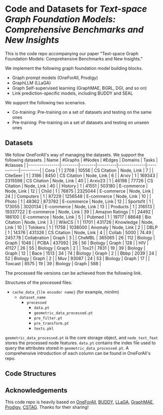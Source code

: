 # Code and Datasets for *Text-space Graph Foundation Models: Comprehensive Benchmarks and New Insights*

This is the code repo accompanying our paper "Text-space Graph Foundation Models: Comprehensive Benchmarks and New Insights."

We implement the following graph foundation model building blocks.

* Graph prompt models (OneForAll, Prodigy)
* GraphLLM (LLaGA)
* Graph Self-supervised learning (GraphMAE, BGRL, DGI, and so on)
* Link prediction-specific models, including BUDDY and SEAL

We support the following two scenarios.

* Co-training: Pre-training on a set of datasets and testing on the same ones
* Pre-training: Pre-training on a set of datasets and testing on unseen ones

## Datasets

We follow OneForAll's way of managing the datasets. We support the following datasets. 
| Name           | #Graphs | #Nodes | #Edges   | Domains      | Tasks      | #classes |
|----------------|---------|--------|----------|--------------|------------|----------|
| Cora           | 1       | 2708   | 10556    | CS Citation  | Node, Link | 7        |
| CiteSeer       | 1       | 3186   | 8450     | CS Citation  | Node, Link | 6        |
| Arxiv          | 1       | 169343 | 2315598  | CS Citation  | Node, Link | 40       |
| Arxiv23        | 1       | 46198  | 77726    | CS Citation  | Node, Link | 40       |
| History        | 1       | 41551  | 503180   | E-commerce   | Node, Link | 12       |
| Child          | 1       | 76875  | 2325044  | E-commerce   | Node, Link | 24       |
| Computers      | 1       | 87229  | 1256548  | E-commerce   | Node, Link | 10       |
| Photo          | 1       | 48362  | 873782   | E-commerce   | Node, Link | 12       |
| Sportsfit      | 1       | 173055 | 3020134  | E-commerce   | Node, Link | 13       |
| Products       | 1       | 316513 | 19337722 | E-commerce   | Node, Link | 39       |
| Amazon Ratings | 1       | 24492  | 186100   | E-commerce   | Node, Link | 5        |
| Pubmed         | 1       | 19717  | 88648    | Bio Citation | Node, Link | 3        |
| WikiCS         | 1       | 11701  | 431726   | Knowledge    | Node, Link | 10       |
| Tolokers       | 1       | 11758  | 1038000  | Anomaly      | Node, Link | 2        |
| DBLP           | 1       | 14376  | 431326   | CS Citation  | Node, Link | 4        |
| Collab         | 5000    | 74.49  | 2457.78  | Collabration | Graph      | 3        |
| CheMBL         | 365065  | 26     | 112      | Biology      | Graph      | 1048     |
| PCBA           | 437092  | 26     | 56       | Biology      | Graph      | 128      |
| HIV            | 41127   | 26     | 55       | Biology      | Graph      | 2        |
| Tox21          | 7831    | 19     | 39       | Biology      | Graph      | 12       |
| Bace           | 1513    | 34     | 74       | Biology      | Graph      | 2        |
| Bbbp           | 2039    | 24     | 52       | Biology      | Graph      | 2        |
| Muv            | 93087   | 24     | 53       | Biology      | Graph      | 17       |
| Toxcast        | 8575    | 19     | 39       | Biology      | Graph      | 588      |

The processed file versions can be achieved from the following link.

Structures of the processed files:
* `cache_data_{llm encoder name}` (for example, minilm)
  * `dataset_name`
    * `processed`
      * `data.pt`
      * `geometric_data_processed.pt`
      * `pre_filter.pt`
      * `pre_transform.pt`
      * `texts.pkl`

`geometric_data_processed.pt` is the core storage object, and `node_text_feat` stores the processed node features.
`data.pt` contains the index file used to query the attributes stored in `geometric_data_processed.pt`.
A comprehensive introduction of each column can be found in OneForAll's repo. 

 


## Code Structures


## Acknowledgements

This code repo is heavily based on [OneForAll](https://github.com/LechengKong/OneForAll), [BUDDY](https://github.com/melifluos/subgraph-sketching), [LLaGA](https://github.com/VITA-Group/LLaGA), [GraphMAE](https://github.com/THUDM/GraphMAE), [Prodigy](https://github.com/snap-stanford/prodigy), [CSTAG](https://github.com/sktsherlock/TAG-Benchmark). Thanks for their sharing!
